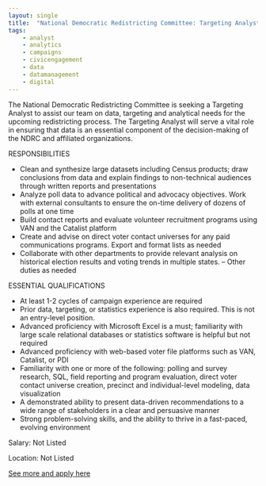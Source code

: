 ```yaml
---
layout: single
title:  "National Democratic Redistricting Committee: Targeting Analyst"
tags: 
    - analyst
    - analytics
    - campaigns
    - civicengagement
    - data
    - datamanagement
    - digital
---
```

The National Democratic Redistricting Committee is seeking a Targeting Analyst to assist our team on data, targeting and analytical needs for the upcoming redistricting process. The Targeting Analyst will serve a vital role in ensuring that data is an essential component of the decision-making of the NDRC and affiliated organizations.

RESPONSIBILITIES
* Clean and synthesize large datasets including Census products; draw conclusions from data and explain findings to non-technical audiences through written reports and presentations
* Analyze poll data to advance political and advocacy objectives. Work with external consultants to ensure the on-time delivery of dozens of polls at one time
* Build contact reports and evaluate volunteer recruitment programs using VAN and the Catalist platform
* Create and advise on direct voter contact universes for any paid communications programs. Export and format lists as needed
* Collaborate with other departments to provide relevant analysis on historical election results and voting trends in multiple states. – Other duties as needed

ESSENTIAL QUALIFICATIONS
* At least 1-2 cycles of campaign experience are required
* Prior data, targeting, or statistics experience is also required. This is not an entry-level position.
* Advanced proficiency with Microsoft Excel is a must; familiarity with large scale relational databases or statistics software is helpful but not required
* Advanced proficiency with web-based voter file platforms such as VAN, Catalist, or PDI
* Familiarity with one or more of the following: polling and survey research, SQL, field reporting and program evaluation, direct voter contact universe creation, precinct and individual-level modeling, data visualization
* A demonstrated ability to present data-driven recommendations to a wide range of stakeholders in a clear and persuasive manner
* Strong problem-solving skills, and the ability to thrive in a fast-paced, evolving environment

Salary: Not Listed

Location: Not Listed


[See more and apply here](https://democraticredistricting.com/careers/targeting-analyst/)
